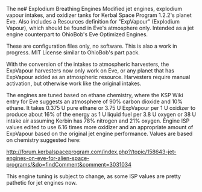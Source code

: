The ne# Explodium Breathing Engines
Modified jet engines, explodium vapour intakes, and oxidizer tanks for Kerbal Space Program 1.2.2's planet Eve. Also includes a Resources definition for "ExpVapour" (Explodium Vapour), which should be found in Eve's atmosphere only. Intended as a jet engine counterpart to OhioBob's Eve Optimized Engines.

These are configuration files only, no software. This is also a work in progress. MIT License similar to OhioBob's part pack.

With the conversion of the intakes to atmospheric harvesters, the ExpVapour harvesters now only work on Eve, or any planet that has ExpVapour added as an atmospheric resource. Harvesters require manual activation, but otherwise work like the original intakes.

The engines are tuned based on ethane chemistry, where the KSP Wiki entry for Eve suggests an atmosphere of 90% carbon dioxide and 10% ethane. It takes 0.375 U pure ethane or 3.75 U ExpVapour per 1 U oxidizer to produce about 16% of the energy as 1 U liquid fuel per 3.8 U oxygen or 38 U intake air assuming Kerbin has 78% nitrogen and 21% oxygen. Engine ISP values edited to use 6.16 times more oxidizer and an appropriate amount of ExpVapour based on the original jet engine performance. Values are based on chemistry suggested here:

http://forum.kerbalspaceprogram.com/index.php?/topic/158643-jet-engines-on-eve-for-alien-space-programs/&do=findComment&comment=3031034

This engine tuning is subject to change, as some ISP values are pretty pathetic for jet engines now. 
